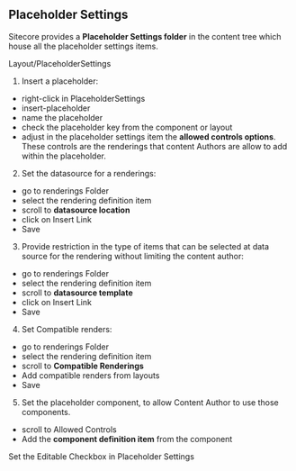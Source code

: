 ## Placeholder Settings

Sitecore provides a **Placeholder Settings folder** in the content tree which house all the placeholder settings items.

Layout/PlaceholderSettings

1. Insert a placeholder:

- right-click in PlaceholderSettings
- insert-placeholder
- name the placeholder
- check the placeholder key from the component or layout
- adjust in the placeholder settings item the **allowed controls options**. These controls are the renderings that content Authors are allow to add within the placeholder.

2. Set the datasource for a renderings:

- go to renderings Folder
- select the rendering definition item
- scroll to **datasource location**
- click on Insert Link
- Save

3. Provide restriction in the type of items that can be selected at data source for the rendering without limiting the content author:

- go to renderings Folder
- select the rendering definition item
- scroll to **datasource template**
- click on Insert Link
- Save

4. Set Compatible renders:

- go to renderings Folder
- select the rendering definition item
- scroll to **Compatible Renderings**
- Add compatible renders from layouts
- Save

5. Set the placeholder component, to allow Content Author to use those components.

- scroll to Allowed Controls
- Add the **component definition item** from the component

Set the Editable Checkbox in Placeholder Settings
